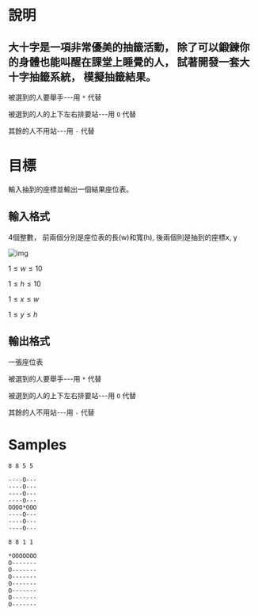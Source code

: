 # 說明

大十字是一項非常優美的抽籤活動， 除了可以鍛鍊你的身體也能叫醒在課堂上睡覺的人， 試著開發一套大十字抽籤系統， 模擬抽籤結果。
---------------------------------------------------------------------------------------------------------------------------

被選到的人要舉手---用 ```*``` 代替

被選到的人的上下左右排要站---用 ```O``` 代替

其餘的人不用站---用 ```-``` 代替

# 目標

輸入抽到的座標並輸出一個結果座位表。

## 輸入格式

4個整數， 前兩個分別是座位表的長(w)和寬(h), 後兩個則是抽到的座標x, y

![img](https://upload.cc/i1/2023/06/07/XrY0Dq.png)

$1 \leq w \leq 10$

$1 \leq h \leq 10$

$1 \leq x \leq w$

$1 \leq y \leq h$

## 輸出格式

一張座位表

被選到的人要舉手---用 ```*``` 代替

被選到的人的上下左右排要站---用 ```O``` 代替

其餘的人不用站---用 ```-``` 代替

# Samples

```input1
8 8 5 5
```

```output1
----O---
----O---
----O---
----O---
OOOO*OOO
----O---
----O---
----O---
```

```input2
8 8 1 1
```

```output2
*OOOOOOO
O-------
O-------
O-------
O-------
O-------
O-------
O-------
```

